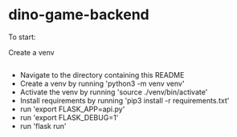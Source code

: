 # dino-game-backend

To start:

Create a venv
```python3 -m venv venv
```

- Navigate to the directory containing this README
- Create a venv by running 'python3 -m venv venv'
- Activate the venv by running 'source ./venv/bin/activate'
- Install requirements by running 'pip3 install -r requirements.txt'
- run 'export FLASK_APP=api.py'
- run 'export FLASK_DEBUG=1'
- run 'flask run'
